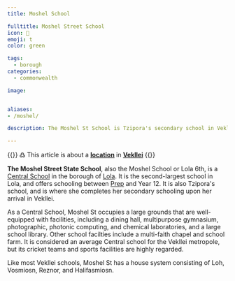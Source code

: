 ```yaml
---
title: Moshel School

fulltitle: Moshel Street School
icon: 📖
emoji: t
color: green

tags:
  - borough
categories:
  - commonwealth

image:


aliases:
- /moshel/

description: The Moshel St School is Tzipora's secondary school in Vekllei.

---
```

{{<note>}}
߷ This article is about a [**location**](/factbook/landscape/places) in [**Vekllei**](/vekllei/)
{{</note>}}

**The Moshel Street State School**, also the Moshel School or Lola 6th, is a [Central School](/factbook/society/state/education/#state-schools) in the borough of [Lola](/lola/). It is the second-largest school in Lola, and offers schooling between [Prep](/factbook/society/state/education/#preparatory-school) and Year 12. It is also Tzipora's school, and is where she completes her secondary schooling upon her arrival in Vekllei.

As a Central School, Moshel St occupies a large grounds that are well-equipped with facilities, including a dining hall, multipurpose gymnasium, photographic, photonic computing, and chemical laboratories, and a large school library. Other school facilties include a multi-faith chapel and school farm. It is considered an average Central school for the Vekllei metropole, but its cricket teams and sports facilities are highly regarded.

Like most Vekllei schools, Moshel St has a house system consisting of Loh, Vosmiosn, Reznor, and Halifasmiosn.

